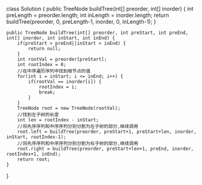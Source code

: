class Solution {
    public TreeNode buildTree(int[] preorder, int[] inorder) {
        int preLength = preorder.length;
        int inLength = inorder.length;
        return buildTree(preorder, 0, preLength-1, inorder, 0, inLength-1);
    }
    
    public TreeNode buildTree(int[] preorder, int preStart, int preEnd, int[] inorder, int inStart, int inEnd) {
    	if(preStart > preEnd||inStart > inEnd) {
    		return null;
    	}
    	int rootVal = preorder[preStart];
    	int rootIndex = 0;
    	//在中序遍历序列中找到根节点的值
    	for(int i = inStart; i <= inEnd; i++) {
    		if(rootVal == inorder[i]) {
    			rootIndex = i;
    			break;
    		}
    	}
    	TreeNode root = new TreeNode(rootVal);
    	//找到左子树的长度
    	int len = rootIndex - inStart;
    	//将先序序列和中序序列分别分割为左子树的部分,继续调用 
    	root.left = buildTree(preorder, preStart+1, preStart+len, inorder, inStart, rootIndex-1);
    	//将先序序列和中序序列分别分割为右子树的部分,继续调用
    	root.right = buildTree(preorder, preStart+len+1, preEnd, inorder, rootIndex+1, inEnd);
    	return root;
    }
}
